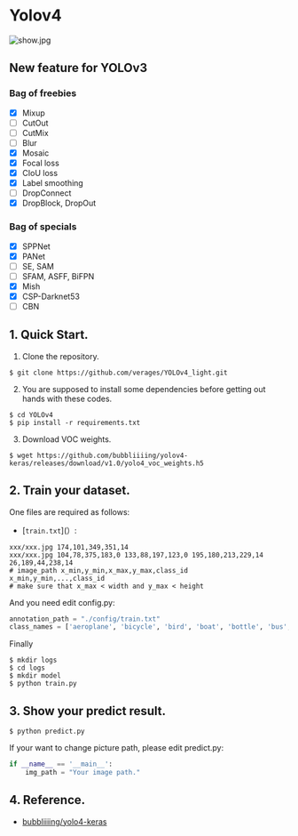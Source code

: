 # Yolov4


![show.jpg](https://i.loli.net/2020/12/28/coRpvPNWUJG4ur6.jpg)

## New feature for YOLOv3

### Bag of  freebies

- [x] Mixup
- [ ] CutOut
- [ ] CutMix
- [ ] Blur
- [x] Mosaic
- [x] Focal loss
- [x] CIoU loss
- [x] Label smoothing
- [ ] DropConnect
- [x] DropBlock, DropOut

### Bag of specials

- [x] SPPNet
- [x] PANet
- [ ] SE, SAM
- [ ] SFAM, ASFF, BiFPN
- [x] Mish
- [x] CSP-Darknet53
- [ ] CBN

## 1. Quick Start.

1. Clone the repository.

```
$ git clone https://github.com/verages/YOLOv4_light.git
```

2. You are supposed to install some dependencies before getting out hands with these codes.

```
$ cd YOLOv4
$ pip install -r requirements.txt
```

3. Download VOC weights.

```
$ wget https://github.com/bubbliiiing/yolov4-keras/releases/download/v1.0/yolo4_voc_weights.h5
```

## 2. Train your dataset.

One files are required as follows:

- [`train.txt`](）: 

```
xxx/xxx.jpg 174,101,349,351,14
xxx/xxx.jpg 104,78,375,183,0 133,88,197,123,0 195,180,213,229,14 26,189,44,238,14
# image_path x_min,y_min,x_max,y_max,class_id  x_min,y_min,...,class_id 
# make sure that x_max < width and y_max < height
```

And you need edit config.py:

```python
annotation_path = "./config/train.txt"
class_names = ['aeroplane', 'bicycle', 'bird', 'boat', 'bottle', 'bus', 'car', 'cat', 'chair', 'cow', 'diningtable', 'dog', 'horse', 'motorbike', 'person', 'pottedplant', 'sheep', 'sofa', 'train', 'tvmonitor']
```

Finally

```
$ mkdir logs
$ cd logs
$ mkdir model
$ python train.py			
```

## 3. Show your predict result.

```
$ python predict.py
```

If your want to change picture path, please edit predict.py:

```python
if __name__ == '__main__':
    img_path = "Your image path."
```
## 4. Reference.

- [bubbliiiing/yolo4-keras](https://github.com/bubbliiiing/yolov4-keras)


